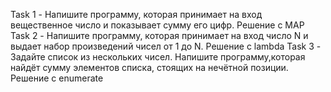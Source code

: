 Task 1 - Напишите программу, которая принимает на вход вещественное число и показывает сумму его цифр. Решение с MAP
Task 2 - Напишите программу, которая принимает на вход число N и выдает набор произведений чисел от 1 до N. Решение с lambda
Task 3 - Задайте список из нескольких чисел. Напишите программу,которая найдёт сумму элементов списка, стоящих на нечётной позиции. Решение с enumerate
